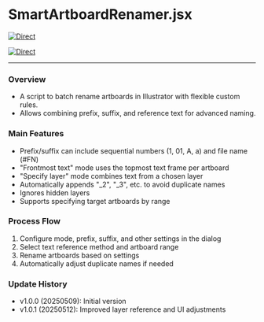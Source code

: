 # SmartArtboardRenamer.jsx

[![Direct](https://img.shields.io/badge/Direct%20Link-SmartArtboardRenamer.jsx-ffcc00.svg)](https://github.com/swwwitch/illustrator-scripts/blob/master/jsx/SmartArtboardRenamer.jsx)

[![Direct](https://img.shields.io/badge/Back%20to%20home-All%20scripts-cccccc.svg)](https://github.com/swwwitch/illustrator-scripts/blob/master/README.md)

---

### Overview

- A script to batch rename artboards in Illustrator with flexible custom rules.
- Allows combining prefix, suffix, and reference text for advanced naming.

### Main Features

- Prefix/suffix can include sequential numbers (1, 01, A, a) and file name (#FN)
- "Frontmost text" mode uses the topmost text frame per artboard
- "Specify layer" mode combines text from a chosen layer
- Automatically appends "_2", "_3", etc. to avoid duplicate names
- Ignores hidden layers
- Supports specifying target artboards by range

### Process Flow

1. Configure mode, prefix, suffix, and other settings in the dialog
2. Select text reference method and artboard range
3. Rename artboards based on settings
4. Automatically adjust duplicate names if needed

### Update History

- v1.0.0 (20250509): Initial version
- v1.0.1 (20250512): Improved layer reference and UI adjustments